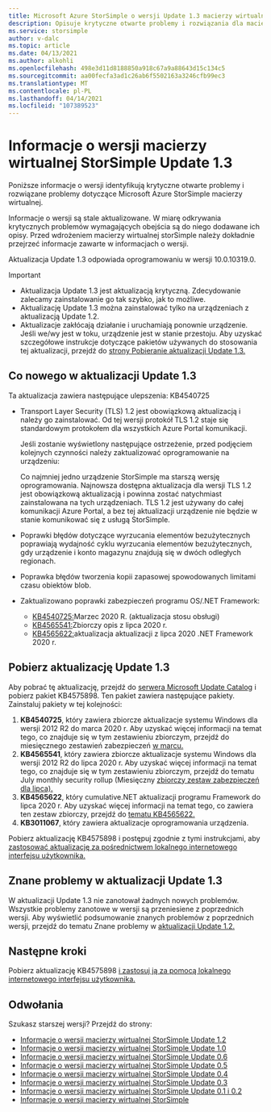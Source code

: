 ```yaml
---
title: Microsoft Azure StorSimple o wersji Update 1.3 macierzy wirtualnej | Microsoft Docs
description: Opisuje krytyczne otwarte problemy i rozwiązania dla macierzy wirtualnej usługi Azure StorSimple z aktualizacją Update 1.3.
ms.service: storsimple
author: v-dalc
ms.topic: article
ms.date: 04/13/2021
ms.author: alkohli
ms.openlocfilehash: 498e3d11d8188850a918c67a9a88643d15c134c5
ms.sourcegitcommit: aa00fecfa3ad1c26ab6f5502163a3246cfb99ec3
ms.translationtype: MT
ms.contentlocale: pl-PL
ms.lasthandoff: 04/14/2021
ms.locfileid: "107389523"
---
```

# <a name="storsimple-virtual-array-update-13-release-notes"></a>Informacje o wersji macierzy wirtualnej StorSimple Update 1.3

Poniższe informacje o wersji identyfikują krytyczne otwarte problemy i rozwiązane problemy dotyczące Microsoft Azure StorSimple macierzy wirtualnej.

Informacje o wersji są stale aktualizowane. W miarę odkrywania krytycznych problemów wymagających obejścia są do niego dodawane ich opisy. Przed wdrożeniem macierzy wirtualnej storSimple należy dokładnie przejrzeć informacje zawarte w informacjach o wersji.

Aktualizacja Update 1.3 odpowiada oprogramowaniu w wersji 10.0.10319.0.

> [!IMPORTANT]
> - Aktualizacja Update 1.3 jest aktualizacją krytyczną. Zdecydowanie zalecamy zainstalowanie go tak szybko, jak to możliwe.
> - Aktualizację Update 1.3 można zainstalować tylko na urządzeniach z aktualizacją Update 1.2.
> - Aktualizacje zakłócają działanie i uruchamiają ponownie urządzenie. Jeśli we/wy jest w toku, urządzenie jest w stanie przestoju. Aby uzyskać szczegółowe instrukcje dotyczące pakietów używanych do stosowania tej aktualizacji, przejdź do [strony Pobieranie aktualizacji Update 1.3.](#download-update-13)

## <a name="whats-new-in-update-13"></a>Co nowego w aktualizacji Update 1.3

Ta aktualizacja zawiera następujące ulepszenia: KB4540725

- Transport Layer Security (TLS) 1.2 jest obowiązkową aktualizacją i należy go zainstalować. Od tej wersji protokół TLS 1.2 staje się standardowym protokołem dla wszystkich Azure Portal komunikacji.
  
   Jeśli zostanie wyświetlony następujące ostrzeżenie, przed podjęciem kolejnych czynności należy zaktualizować oprogramowanie na urządzeniu:

   Co najmniej jedno urządzenie StorSimple ma starszą wersję oprogramowania. Najnowsza dostępna aktualizacja dla wersji TLS 1.2 jest obowiązkową aktualizacją i powinna zostać natychmiast zainstalowana na tych urządzeniach. TLS 1.2 jest używany do całej komunikacji Azure Portal, a bez tej aktualizacji urządzenie nie będzie w stanie komunikować się z usługą StorSimple.

- Poprawki błędów dotyczące wyrzucania elementów bezużytecznych poprawiają wydajność cyklu wyrzucania elementów bezużytecznych, gdy urządzenie i konto magazynu znajdują się w dwóch odległych regionach.
- Poprawka błędów tworzenia kopii zapasowej spowodowanych limitami czasu obiektów blob.
- Zaktualizowano poprawki zabezpieczeń programu OS/.NET Framework:
  - [KB4540725:](https://support.microsoft.com/topic/servicing-stack-update-for-windows-8-1-rt-8-1-and-server-2012-r2-march-10-2020-cfa082a3-0b58-a8a3-7dc7-ab424de91b86)Marzec 2020 R. (aktualizacja stosu obsługi)
  - [KB4565541:](https://support.microsoft.com/topic/july-14-2020-kb4565541-monthly-rollup-fed6b2b1-3d23-5981-34df-9215a8d8ce01)Zbiorczy opis z lipca 2020 r.
  - [KB4565622:](https://support.microsoft.com/topic/security-and-quality-rollup-for-net-framework-4-6-4-6-1-4-6-2-4-7-4-7-1-4-7-2-for-windows-8-1-rt-8-1-and-windows-server-2012-r2-kb4565622-b7320848-1889-a624-da01-719f55ee8a00)aktualizacja aktualizacji z lipca 2020 .NET Framework 2020 r.

## <a name="download-update-13"></a>Pobierz aktualizację Update 1.3

Aby pobrać tę aktualizację, przejdź do [serwera Microsoft Update Catalog](https://www.catalog.update.microsoft.com/Home.aspx) i pobierz pakiet KB4575898. Ten pakiet zawiera następujące pakiety. Zainstaluj pakiety w tej kolejności:

1. **KB4540725**, który zawiera zbiorcze aktualizacje systemu Windows dla wersji 2012 R2 do marca 2020 r. Aby uzyskać więcej informacji na temat tego, co znajduje się w tym zestawieniu zbiorczym, przejdź do miesięcznego zestawień zabezpieczeń [w marcu.](https://support.microsoft.com/help/4540725)
1. **KB4565541**, który zawiera zbiorcze aktualizacje systemu Windows dla wersji 2012 R2 do lipca 2020 r. Aby uzyskać więcej informacji na temat tego, co znajduje się w tym zestawieniu zbiorczym, przejdź do tematu July monthly security rollup (Miesięczny [zbiorczy zestaw zabezpieczeń dla lipca).](https://support.microsoft.com/help/4565541)
1. **KB4565622**, który cumulative.NET aktualizacji programu Framework do lipca 2020 r. Aby uzyskać więcej informacji na temat tego, co zawiera ten zestaw zbiorczy, przejdź do [tematu KB4565622.](https://support.microsoft.com/help/4565622)<!--The Help link opens the KB. I can't find a monthly rollup. I updated the link text to accurately describe what opens.-->
1. **KB3011067**, który zawiera aktualizacje oprogramowania urządzenia.

Pobierz aktualizację KB4575898 i postępuj zgodnie z tymi instrukcjami, aby [zastosować aktualizację za pośrednictwem lokalnego internetowego interfejsu użytkownika.](./storsimple-virtual-array-install-update-11.md#use-the-local-web-ui)

## <a name="known-issues-in-update-13"></a>Znane problemy w aktualizacji Update 1.3
W aktualizacji Update 1.3 nie zanotował żadnych nowych problemów. Wszystkie problemy zanotowe w wersji są przeniesiene z poprzednich wersji. Aby wyświetlić podsumowanie znanych problemów z poprzednich wersji, przejdź do tematu Znane problemy w [aktualizacji Update 1.2.](./storsimple-virtual-array-update-12-release-notes.md#known-issues-in-update-12)

## <a name="next-steps"></a>Następne kroki
Pobierz aktualizację KB4575898 [i zastosuj ją za pomocą lokalnego internetowego interfejsu użytkownika.](./storsimple-virtual-array-install-update-1.md#use-the-local-web-ui)

## <a name="references"></a>Odwołania
Szukasz starszej wersji? Przejdź do strony:

- [Informacje o wersji macierzy wirtualnej StorSimple Update 1.2](./storsimple-virtual-array-update-12-release-notes.md)
- [Informacje o wersji macierzy wirtualnej StorSimple Update 1.0](./storsimple-virtual-array-update-1-release-notes.md)
- [Informacje o wersji macierzy wirtualnej StorSimple Update 0.6](./storsimple-virtual-array-update-06-release-notes.md)
- [Informacje o wersji macierzy wirtualnej StorSimple Update 0.5](./storsimple-virtual-array-update-05-release-notes.md)
- [Informacje o wersji macierzy wirtualnej StorSimple Update 0.4](./storsimple-virtual-array-update-04-release-notes.md)
- [Informacje o wersji macierzy wirtualnej StorSimple Update 0.3](./storsimple-ova-update-03-release-notes.md)
- [Informacje o wersji macierzy wirtualnej StorSimple Update 0.1 i 0.2](./storsimple-ova-update-01-release-notes.md)
- [Informacje o wersji macierzy wirtualnej StorSimple](./storsimple-virtual-array-update-06-release-notes.md)